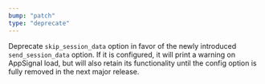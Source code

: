 ```yaml
---
bump: "patch"
type: "deprecate"
---
```


Deprecate `skip_session_data` option in favor of the newly introduced `send_session_data` option.
If it is configured, it will print a warning on AppSignal load, but will also retain its
functionality until the config option is fully removed in the next major release.
